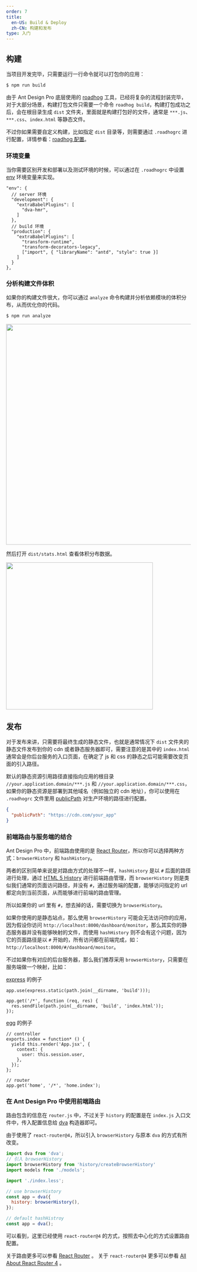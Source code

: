 ```yaml
---
order: 7
title:
  en-US: Build & Deploy
  zh-CN: 构建和发布
type: 入门
---
```


## 构建

当项目开发完毕，只需要运行一行命令就可以打包你的应用：

```bash
$ npm run build
```

由于 Ant Design Pro 底层使用的 [roadhog](https://github.com/sorrycc/roadhog) 工具，已经将复杂的流程封装完毕，对于大部分场景，构建打包文件只需要一个命令 `roadhog build`，构建打包成功之后，会在根目录生成 `dist` 文件夹，里面就是构建打包好的文件，通常是 `***.js`、`***.css`、`index.html` 等静态文件。

不过你如果需要自定义构建，比如指定 `dist` 目录等，则需要通过 `.roadhogrc` 进行配置，详情参看：[roadhog 配置](https://github.com/sorrycc/roadhog#配置)。

### 环境变量

当你需要区别开发和部署以及测试环境的时候，可以通过在 `.roadhogrc` 中设置 [env](https://github.com/sorrycc/roadhog#env) 环境变量来实现。

```
"env": {
  // server 环境
  "development": {
    "extraBabelPlugins": [
      "dva-hmr",
    ]
  },
  // build 环境
  "production": {
    "extraBabelPlugins": [
      "transform-runtime",
      "transform-decorators-legacy",
      ["import", { "libraryName": "antd", "style": true }]
    ]
  }
},
```

### 分析构建文件体积

如果你的构建文件很大，你可以通过 `analyze` 命令构建并分析依赖模块的体积分布，从而优化你的代码。

```bash
$ npm run analyze
```

<img src="https://gw.alipayobjects.com/zos/rmsportal/jibuOPHTyWMpMGvrlFDl.png" width="600" />

然后打开 `dist/stats.html` 查看体积分布数据。

<img src="https://gw.alipayobjects.com/zos/rmsportal/sjzZbbsgthNtruKKHbiG.png" width="400" />

## 发布

对于发布来讲，只需要将最终生成的静态文件，也就是通常情况下 `dist` 文件夹的静态文件发布到你的 cdn 或者静态服务器即可，需要注意的是其中的 `index.html` 通常会是你后台服务的入口页面，在确定了 js 和 css 的静态之后可能需要改变页面的引入路径。

默认的静态资源引用路径直接指向应用的根目录 `//your.application.domain/***.js` 和 `//your.application.domain/***.css`，
如果你的静态资源是部署到其他域名（例如独立的 cdn 地址），你可以使用在 `.roadhogrc` 文件里用 [publicPath](https://github.com/sorrycc/roadhog#publicpath) 对生产环境的路径进行配置。

```json
{
  "publicPath": "https://cdn.com/your_app"
}
```

### 前端路由与服务端的结合

Ant Design Pro 中，前端路由使用的是 [React Router](https://github.com/ReactTraining/react-router)，所以你可以选择两种方式：`browserHistory` 和 `hashHistory`。

两者的区别简单来说是对路由方式的处理不一样，`hashHistory` 是以 `#` 后面的路径进行处理，通过 [HTML 5 History](https://developer.mozilla.org/en-US/docs/Web/API/History_API) 进行前端路由管理，而 `browserHistory` 则是类似我们通常的页面访问路径，并没有 `#`，通过服务端的配置，能够访问指定的 url 都定向到当前页面，从而能够进行前端的路由管理。

所以如果你的 url 里有 `#`，想去掉的话，需要切换为 `browserHistory`。

如果你使用的是静态站点，那么使用 `browserHistory` 可能会无法访问你的应用，因为假设你访问 `http://localhost:8000/dashboard/monitor`，那么其实你的静态服务器并没有能够映射的文件，而使用 `hashHistory` 则不会有这个问题，因为它的页面路径是以 `#` 开始的，所有访问都在前端完成，如：`http://localhost:8000/#/dashboard/monitor`。

不过如果你有对应的后台服务器，那么我们推荐采用 `browserHistory`，只需要在服务端做一个映射，比如：

[express](http://expressjs.com/) 的例子
```
app.use(express.static(path.join(__dirname, 'build')));

app.get('/*', function (req, res) {
  res.sendFile(path.join(__dirname, 'build', 'index.html'));
});
```

[egg](https://eggjs.org/) 的例子
```
// controller
exports.index = function* () {
  yield this.render('App.jsx', {
    context: {
      user: this.session.user,
    },
  });
};

// router
app.get('home', '/*', 'home.index');
```

### 在 Ant Design Pro 中使用前端路由

路由包含的信息在 `router.js` 中，不过关于 `history` 的配置是在 `index.js` 入口文件中，传入配置信息给 [dva](https://github.com/dvajs/dva/blob/master/docs/API_zh-CN.md#dva-api) 构造器即可。

由于使用了 `react-router@4`，所以引入 `browserHistory` 与原本 `dva` 的方式有所改变。

```jsx
import dva from 'dva';
// 引入 browserHistory
import browserHistory from 'history/createBrowserHistory'
import models from './models';

import './index.less';

// use browserHistory
const app = dva({
  history: browserHistory(),
});

// default hashHistroy
const app = dva();
```

可以看到，这里已经使用 `react-router@4` 的方式，按照去中心化的方式设置路由配置。

关于路由更多可以参看 [React Router](https://github.com/ReactTraining/react-router) 。
关于 `react-router@4` 更多可以参看 [All About React Router 4](https://css-tricks.com/react-router-4/) 。
